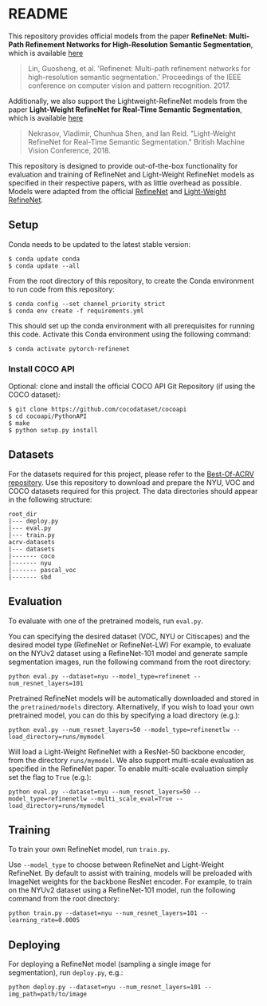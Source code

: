 # README #

This repository provides official models from the paper **RefineNet: Multi-Path Refinement Networks 
for High-Resolution Semantic Segmentation**, which is available [here](https://arxiv.org/abs/1611.06612)

> Lin, Guosheng, et al. 'Refinenet: Multi-path refinement networks for 
> high-resolution semantic segmentation.' Proceedings of the IEEE conference on 
> computer vision and pattern recognition. 2017.

Additionally, we also support the Lightweight-RefineNet models from the paper **Light-Weight RefineNet for Real-Time 
Semantic Segmentation**, which is available [here](https://arxiv.org/abs/1810.03272)

> Nekrasov, Vladimir, Chunhua Shen, and Ian Reid. "Light-Weight RefineNet for 
> Real-Time Semantic Segmentation." British Machine Vision Conference, 2018.

This repository is designed to provide out-of-the-box functionality for evaluation and training of
RefineNet and Light-Weight RefineNet models as specified in their respective papers, with as little overhead as possible. Models were adapted from
the official [RefineNet](https://github.com/guosheng/refinenet) and [Light-Weight RefineNet](https://github.com/DrSleep/light-weight-refinenet).

## Setup ##
Conda needs to be updated to the latest stable version: 
```
$ conda update conda
$ conda update --all
```

From the root directory of this repository, to create the Conda environment to run code from this repository:
```
$ conda config --set channel_priority strict
$ conda env create -f requirements.yml
```

This should set up the conda environment with all prerequisites for running this code. Activate this Conda
environment using the following command:
```
$ conda activate pytorch-refinenet
```


### Install COCO API ### 
Optional: clone and install the official COCO API Git Repository (if using the COCO dataset):
```
$ git clone https://github.com/cocodataset/cocoapi
$ cd cocoapi/PythonAPI
$ make
$ python setup.py install
```

## Datasets ##
For the datasets required for this project, please refer to the [Best-Of-ACRV repository](https://github.com/best-of-acrv/acrv-datasets). 
Use this repository to download and prepare the NYU, VOC and COCO datasets required for this project. 
The data directories should appear in the following structure:
```
root_dir
|--- deploy.py
|--- eval.py
|--- train.py
acrv-datasets
|--- datasets
|------- coco
|------- nyu
|------- pascal_voc
|------- sbd
```

## Evaluation ##
To evaluate with one of the pretrained models, run ```eval.py```.
 
You can specifying the desired dataset (VOC, NYU or Citiscapes) and the desired model type (RefineNet or RefineNet-LW)
For example, to evaluate on the NYUv2 dataset using a RefineNet-101 model and generate sample
segmentation images, run the following command from the root directory:

```python eval.py --dataset=nyu --model_type=refinenet --num_resnet_layers=101```

Pretrained RefineNet models will be automatically downloaded and stored in the ```pretrained/models``` directory.
Alternatively, if you wish to load your own pretrained model, you can do this by specifying a load directory (e.g.):

```python eval.py --num_resnet_layers=50 --model_type=refinenetlw --load_directory=runs/mymodel```

Will load a Light-Weight RefineNet with a ResNet-50 backbone encoder, from the directory ``runs/mymodel``. We also support multi-scale evaluation as specified in the RefineNet paper. To enable multi-scale evaluation simply set
the flag to ```True``` (e.g.):

```python eval.py --dataset=nyu --num_resnet_layers=50 --model_type=refinenetlw --multi_scale_eval=True --load_directory=runs/mymodel```

## Training ##
To train your own RefineNet model, run ```train.py```. 

Use ``--model_type`` to choose between RefineNet and Light-Weight RefineNet. By default to assist with training, models will be preloaded with ImageNet weights 
for the backbone ResNet encoder. For example, to train on the NYUv2 dataset using a RefineNet-101 model, 
run the following command from the root directory:

```python train.py --dataset=nyu --num_resnet_layers=101 --learning_rate=0.0005```

## Deploying ##
For deploying a RefineNet model (sampling a single image for segmentation), run ```deploy.py```, e.g.:

```python deploy.py --dataset=nyu --num_resnet_layers=101 --img_path=path/to/image```


